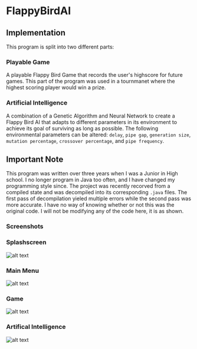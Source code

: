 # FlappyBirdAI

## Implementation

This program is split into two different parts:

### Playable Game

A playable Flappy Bird Game that records the user's highscore for future games. This part of the program was used in a tournmanet where the highest scoring player would win a prize.

### Artificial Intelligence

A combination of a Genetic Algorithm and Neural Network to create a Flappy Bird AI that adapts to different parameters in its environment to achieve its goal of surviving as long as possible. The following environmental parameters can be altered: `delay`, `pipe gap`, `generation size`, `mutation percentage`, `crossover percentage`, and `pipe frequency`.

## Important Note

This program was written over three years when I was a Junior in High school. I no longer program in Java too often, and I have changed my programming style since. The project was recently recorved from a compiled state and was decompiled into its corresponding `.java` files. The first pass of decompilation yieled multiple errors while the second pass was more accurate. I have no way of knowing whether or not this was the original code. I will not be modifying any of the code here, it is as shown.

### Screenshots  

### Splashscreen

![alt text](https://ibb.co/KK8rgwr)

### Main Menu

![alt text](https://ibb.co/vLqzxRg)

### Game

![alt text](https://ibb.co/w60TWtm)

### Artifical Intelligence

![alt text](https://ibb.co/wyM6FFP)
